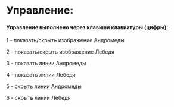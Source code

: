 # Управление:
#### Управление выполнено через клавиши клавиатуры (цифры):
1 - показать/скрыть изображение Андромеды

2 - показать/скрыть изображение Лебедя

3 - показать линии Андромеды

4 - показать линии Лебедя

5 - скрыть линии Андромеды

6 - скрыть линии Лебедя
